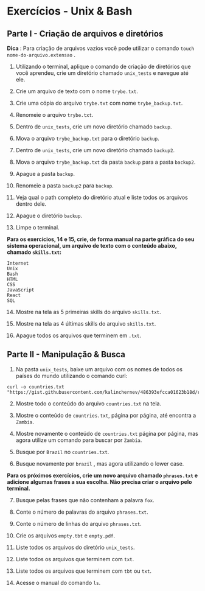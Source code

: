 # Exercícios - Unix & Bash

## Parte I - Criação de arquivos e diretórios

**Dica** : Para criação de arquivos vazios você pode utilizar o comando `touch nome-do-arquivo.extensao` .

1. Utilizando o terminal, aplique o comando de criação de diretórios que você aprendeu, crie um diretório chamado `unix_tests` e navegue até ele.

2. Crie um arquivo de texto com o nome `trybe.txt`.

3. Crie uma cópia do arquivo `trybe.txt` com nome `trybe_backup.txt`.

4. Renomeie o arquivo `trybe.txt`.

5. Dentro de `unix_tests`, crie um novo diretório chamado ``backup``.

6. Mova o arquivo `trybe_backup.txt` para o diretório `backup`.

7. Dentro de `unix_tests`, crie um novo diretório chamado `backup2`.

8. Mova o arquivo `trybe_backup.txt` da pasta `backup` para a pasta `backup2`.

9. Apague a pasta `backup`.

10. Renomeie a pasta `backup2` para `backup`.

11. Veja qual o path completo do diretório atual e liste todos os arquivos dentro dele.

12. Apague o diretório `backup`.

13. Limpe o terminal.

**Para os exercícios, 14 e 15, crie, de forma manual na parte gráfica do seu sistema operacional, um arquivo de texto com o conteúdo abaixo, chamado `skills.txt`:**

```
Internet
Unix
Bash
HTML
CSS
JavaScript
React
SQL
```

14. Mostre na tela as 5 primeiras skills do arquivo `skills.txt`.

15. Mostre na tela as 4 últimas skills do arquivo `skills.txt`.

16. Apague todos os arquivos que terminem em `.txt`.

## Parte II - Manipulação & Busca

1. Na pasta `unix_tests`, baixe um arquivo com os nomes de todos os países do mundo utilizando o comando curl:

```
curl -o countries.txt "https://gist.githubusercontent.com/kalinchernev/486393efcca01623b18d/raw/daa24c9fea66afb7d68f8d69f0c4b8eeb9406e83/countries"
```

2. Mostre todo o conteúdo do arquivo `countries.txt` na tela.

3. Mostre o conteúdo de `countries.txt`, página por página, até encontra a `Zambia`.

4. Mostre novamente o conteúdo de `countries.txt` página por página, mas agora utilize um comando para buscar por `Zambia`.

5. Busque por `Brazil` no `countries.txt`.

6. Busque novamente por `brazil` , mas agora utilizando o lower case.

**Para os próximos exercícios, crie um novo arquivo chamado `phrases.txt` e adicione algumas frases a sua escolha. Não precisa criar o arquivo pelo terminal.**

7. Busque pelas frases que não contenham a palavra `fox`.

8. Conte o número de palavras do arquivo `phrases.txt`.

9. Conte o número de linhas do arquivo `phrases.txt`.

10. Crie os arquivos `empty.tbt` e `empty.pdf`.

11. Liste todos os arquivos do diretório `unix_tests`.

12. Liste todos os arquivos que terminem com `txt`.

13. Liste todos os arquivos que terminem com `tbt` ou `txt`.

14. Acesse o manual do comando `ls`.

